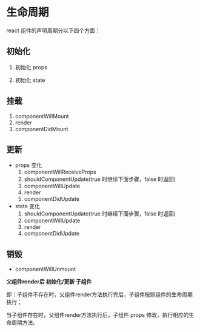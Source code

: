 # 生命周期

react 组件的声明周期分以下四个方面：

## 初始化

1. 初始化 props

2. 初始化 state

## 挂载

1. componentWillMount
2. render
3. componentDidMount

## 更新

- props 变化
  1. componentWillReceiveProps
  2. shouldComponentUpdate(true 时继续下面步骤，false 时返回)
  3. componentWillUpdate
  4. render
  5. componentDidUpdate
- state 变化
  1. shouldComponentUpdate(true 时继续下面步骤，false 时返回)
  2. componentWillUpdate
  3. render
  4. componentDidUpdate

## 销毁

- componentWillUnmount



**父组件render后 初始化/更新 子组件**

即：子组件不存在时，父组件render方法执行完后，子组件按照组件的生命周期执行；

当子组件存在时，父组件render方法执行后，子组件 props 修改，执行相应的生命周期方法。



